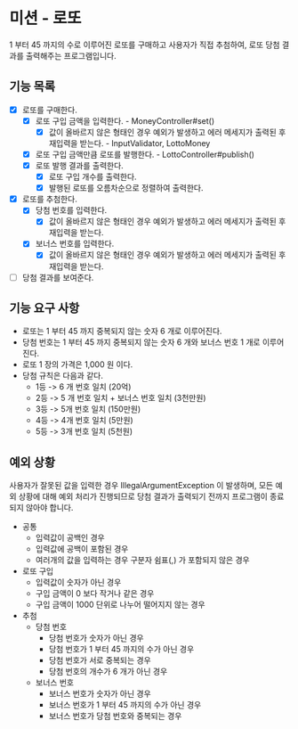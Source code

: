 # 미션 - 로또
1 부터 45 까지의 수로 이루어진 로또를 구매하고 사용자가 직접 추첨하여, 로또 당첨 결과를 출력해주는 프로그램입니다.

## 기능 목록
- [x] 로또를 구매한다.
  - [x] 로또 구입 금액을 입력한다. - MoneyController#set()
    - [x] 값이 올바르지 않은 형태인 경우 예외가 발생하고 에러 메세지가 출력된 후 재입력을 받는다. - InputValidator, LottoMoney
  - [x] 로또 구입 금액만큼 로또를 발행한다. - LottoController#publish()
  - [x] 로또 발행 결과를 출력한다.
    - [x] 로또 구입 개수를 출력한다.
    - [x] 발행된 로또를 오름차순으로 정렬하여 출력한다.
- [x] 로또를 추첨한다.
  - [x] 당첨 번호를 입력한다.
    - [x] 값이 올바르지 않은 형태인 경우 예외가 발생하고 에러 메세지가 출력된 후 재입력을 받는다.
  - [x] 보너스 번호를 입력한다.
    - [x] 값이 올바르지 않은 형태인 경우 예외가 발생하고 에러 메세지가 출력된 후 재입력을 받는다.
- [ ] 당첨 결과를 보여준다.

## 기능 요구 사항
- 로또는 1 부터 45 까지 중복되지 않는 숫자 6 개로 이루어진다.
- 당첨 번호는 1 부터 45 까지 중복되지 않는 숫자 6 개와 보너스 번호 1 개로 이루어진다.
- 로또 1 장의 가격은 1,000 원 이다.
- 당첨 규칙은 다음과 같다.
  - 1등 -> 6 개 번호 일치 (20억)
  - 2등 -> 5 개 번호 일치 + 보너스 번호 일치 (3천만원)
  - 3등 -> 5개 번호 일치 (150만원)
  - 4등 -> 4개 번호 일치 (5만원)
  - 5등 -> 3개 번호 일치 (5천원)

## 예외 상황
사용자가 잘못된 값을 입력한 경우 IllegalArgumentException 이 발생하며, 모든 예외 상황에 대해 예외 처리가 진행되므로
당첨 결과가 출력되기 전까지 프로그램이 종료되지 않아야 합니다.

- 공통
  - 입력값이 공백인 경우
  - 입력값에 공백이 포함된 경우
  - 여러개의 값을 입력하는 경우 구분자 쉼표(,) 가 포함되지 않은 경우
- 로또 구입
  - 입력값이 숫자가 아닌 경우
  - 구입 금액이 0 보다 작거나 같은 경우
  - 구입 금액이 1000 단위로 나누어 떨어지지 않는 경우
- 추첨
  - 당첨 번호
    - 당첨 번호가 숫자가 아닌 경우
    - 당첨 번호가 1 부터 45 까지의 수가 아닌 경우
    - 당첨 번호가 서로 중복되는 경우
    - 당첨 번호의 개수가 6 개가 아닌 경우
  - 보너스 번호
    - 보너스 번호가 숫자가 아닌 경우
    - 보너스 번호가 1 부터 45 까지의 수가 아닌 경우
    - 보너스 번호가 당첨 번호와 중복되는 경우